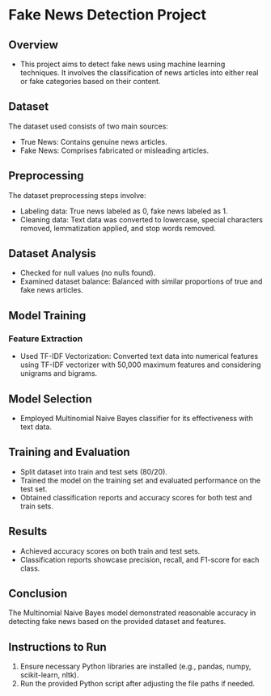 # Fake News Detection Project
## Overview
* This project aims to detect fake news using machine learning techniques. It involves the classification of news articles into either real or fake categories based on their content.

## Dataset
The dataset used consists of two main sources:

* True News: Contains genuine news articles.
* Fake News: Comprises fabricated or misleading articles.
## Preprocessing
The dataset preprocessing steps involve:

* Labeling data: True news labeled as 0, fake news labeled as 1.
* Cleaning data: Text data was converted to lowercase, special characters removed, lemmatization applied, and stop words removed.
## Dataset Analysis
* Checked for null values (no nulls found).
* Examined dataset balance: Balanced with similar proportions of true and fake news articles.
## Model Training
### Feature Extraction
* Used TF-IDF Vectorization: Converted text data into numerical features using TF-IDF vectorizer with 50,000 maximum features and considering unigrams and bigrams.
## Model Selection
* Employed Multinomial Naive Bayes classifier for its effectiveness with text data.
## Training and Evaluation
* Split dataset into train and test sets (80/20).
* Trained the model on the training set and evaluated performance on the test set.
* Obtained classification reports and accuracy scores for both test and train sets.
## Results
* Achieved accuracy scores on both train and test sets.
* Classification reports showcase precision, recall, and F1-score for each class.
## Conclusion
The Multinomial Naive Bayes model demonstrated reasonable accuracy in detecting fake news based on the provided dataset and features.

## Instructions to Run
1. Ensure necessary Python libraries are installed (e.g., pandas, numpy, scikit-learn, nltk).
2. Run the provided Python script after adjusting the file paths if needed.
